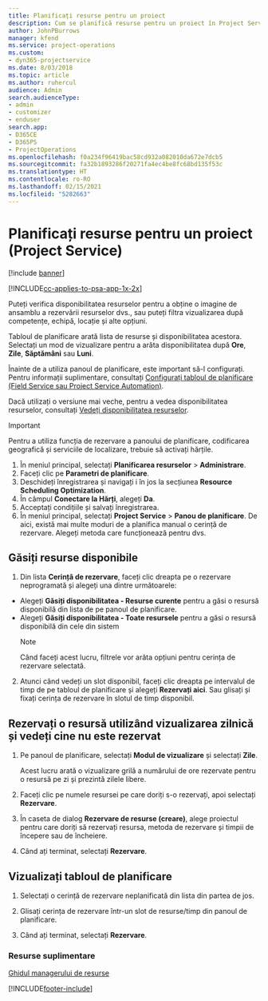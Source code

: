 ```yaml
---
title: Planificați resurse pentru un proiect
description: Cum se planifică resurse pentru un proiect în Project Service
author: JohnPBurrows
manager: kfend
ms.service: project-operations
ms.custom:
- dyn365-projectservice
ms.date: 8/03/2018
ms.topic: article
ms.author: ruhercul
audience: Admin
search.audienceType:
- admin
- customizer
- enduser
search.app:
- D365CE
- D365PS
- ProjectOperations
ms.openlocfilehash: f0a234f96419bac58cd932a082010da672e7dcb5
ms.sourcegitcommit: fa32b1893286f20271fa4ec4be8fc68bd135f53c
ms.translationtype: HT
ms.contentlocale: ro-RO
ms.lasthandoff: 02/15/2021
ms.locfileid: "5282663"
---
```

# <a name="schedule-resources-for-a-project-project-service"></a>Planificați resurse pentru un proiect (Project Service)

[!include [banner](../includes/psa-now-project-operations.md)]

[!INCLUDE[cc-applies-to-psa-app-1x-2x](../includes/cc-applies-to-psa-app-1x-2x.md)]

Puteți verifica disponibilitatea resurselor pentru a obține o imagine de ansamblu a rezervării resurselor dvs., sau puteți filtra vizualizarea după competențe, echipă, locație și alte opțiuni.  
  
Tabloul de planificare arată lista de resurse și disponibilitatea acestora. Selectați un mod de vizualizare pentru a arăta disponibilitatea după **Ore**, **Zile**, **Săptămâni** sau **Luni**.  
  
Înainte de a utiliza panoul de planificare, este important să-l configurați. Pentru informații suplimentare, consultați [Configurați tabloul de planificare (Field Service sau Project Service Automation)](https://docs.microsoft.com/dynamics365/field-service/configure-schedule-board).
  
Dacă utilizați o versiune mai veche, pentru a vedea disponibilitatea resurselor, consultați [Vedeți disponibilitatea resurselor](../psa/view-resource-availability.md).  

> [!IMPORTANT]
>  Pentru a utiliza funcția de rezervare a panoului de planificare, codificarea geografică și serviciile de localizare, trebuie să activați hărțile.  
> 
> 1. În meniul principal, selectați **Planificarea resurselor** > **Administrare**.  
> 2. Faceți clic pe **Parametri de planificare**.  
> 3. Deschideți înregistrarea și navigați i în jos la secțiunea **Resource Scheduling Optimization**.  
> 4. În câmpul **Conectare la Hărți**, alegeți **Da**.  
> 5. Acceptați condițiile și salvați înregistrarea.  
> 6. În meniul principal, selectați **Project Service** > **Panou de planificare**. De aici, există mai multe moduri de a planifica manual o cerință de rezervare. Alegeți metoda care funcționează pentru dvs.
  
## <a name="find-available-resources"></a>Găsiți resurse disponibile

1.  Din lista **Cerință de rezervare**, faceți clic dreapta pe o rezervare neprogramată și alegeți una dintre următoarele:  
  
- Alegeți **Găsiți disponibilitatea - Resurse curente** pentru a găsi o resursă disponibilă din lista de pe panoul de planificare.  
- Alegeți **Găsiți disponibilitatea - Toate resursele** pentru a găsi o resursă disponibilă din cele din sistem  
   > [!NOTE]
   >  Când faceți acest lucru, filtrele vor arăta opțiuni pentru cerința de rezervare selectată.  
  
2. Atunci când vedeți un slot disponibil, faceți clic dreapta pe intervalul de timp de pe tabloul de planificare și alegeți **Rezervați aici**. Sau glisați și fixați cerința de rezervare în slotul de timp disponibil.  
  

## <a name="book-a-resource-using-the-daily-view-and-find-whos-under-booked"></a>Rezervați o resursă utilizând vizualizarea zilnică și vedeți cine nu este rezervat
  
1.  Pe panoul de planificare, selectați **Modul de vizualizare** și selectați **Zile**.  
  
    Acest lucru arată o vizualizare grilă a numărului de ore rezervate pentru o resursă pe zi și prezintă zilele libere.  
  
2.  Faceți clic pe numele resursei pe care doriți s-o rezervați, apoi selectați **Rezervare**.  
  
3.  În caseta de dialog **Rezervare de resurse (creare)**, alege proiectul pentru care doriți să rezervați resursa, metoda de rezervare și timpii de începere sau de încheiere.  
  
4.  Când ați terminat, selectați **Rezervare**.  
  
## <a name="view-to-the-schedule-board"></a>Vizualizați tabloul de planificare
  
1.  Selectați o cerință de rezervare neplanificată din lista din partea de jos.  
  
2.  Glisați cerința de rezervare într-un slot de resurse/timp din panoul de planificare.  
  
3.  Când ați terminat, selectați **Rezervare**.  
  
### <a name="additional-resources"></a>Resurse suplimentare  
 [Ghidul managerului de resurse](../psa/resource-manager-guide.md)


[!INCLUDE[footer-include](../includes/footer-banner.md)]